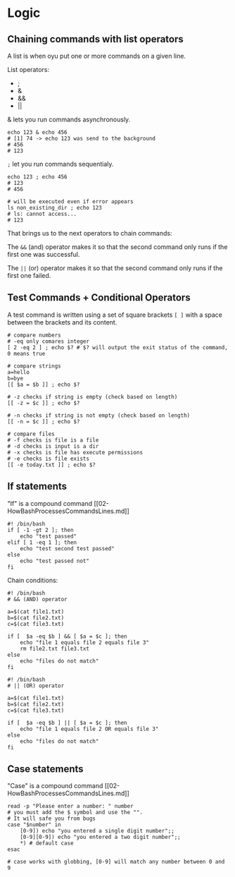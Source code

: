 # Logic

## Chaining commands with list operators

A list is when oyu put one or more commands on a given line.

List operators:

- ;
- &
- &&
- ||

& lets you run commands asynchronously.

```SHELL
echo 123 & echo 456
# [1] 74 -> echo 123 was send to the background
# 456
# 123
```

`;` let you run commands sequentialy.

```SHELL
echo 123 ; echo 456
# 123
# 456
```

```SHELL
# will be executed even if error appears
ls non_existing_dir ; echo 123
# ls: cannot access...
# 123
```

That brings us to the next operators to chain commands:

The `&&` (and) operator makes it so that the second command only runs if the first one was successful.

The `||` (or) operator makes it so that the second command only runs if the first one failed.

## Test Commands + Conditional Operators

A test command is written using a set of square brackets `[ ]` with a space between the brackets and its content.

```SHELL
# compare numbers
# -eq only comares integer
[ 2 -eq 2 ] ; echo $? # $? will output the exit status of the command, 0 means true

# compare strings
a=hello
b=bye
[[ $a = $b ]] ; echo $?

# -z checks if string is empty (check based on length)
[[ -z = $c ]] ; echo $?

# -n checks if string is not empty (check based on length)
[[ -n = $c ]] ; echo $?

# compare files
# -f checks is file is a file
# -d checks is input is a dir
# -x checks is file has execute permissions
# -e checks is file exists
[[ -e today.txt ]] ; echo $?
```

## If statements

"If" is a compound command [[02-HowBashProcessesCommandsLines.md]]

```SHELL
#! /bin/bash
if [ -1 -gt 2 ]; then
    echo "test passed"
elif [ 1 -eq 1 ]; then
    echo "test second test passed"
else 
    echo "test passed not"
fi
```

Chain conditions:

```SHELL
#! /bin/bash
# && (AND) operator

a=$(cat file1.txt)
b=$(cat file2.txt)
c=$(cat file3.txt)

if [  $a -eq $b ] && [ $a = $c ]; then
    echo "file 1 equals file 2 equals file 3"
    rm file2.txt file3.txt
else 
    echo "files do not match"
fi
```

```SHELL
#! /bin/bash
# || (OR) operator

a=$(cat file1.txt)
b=$(cat file2.txt)
c=$(cat file3.txt)

if [  $a -eq $b ] || [ $a = $c ]; then
    echo "file 1 equals file 2 OR equals file 3"
else 
    echo "files do not match"
fi
```

## Case statements

"Case" is a compound command [[02-HowBashProcessesCommandsLines.md]]

```SHELL
read -p "Please enter a number: " number 
# you must add the $ symbol and use the "". 
# It will safe you from bugs
case "$number" in 
    [0-9]) echo "you entered a single digit number";;
    [0-9][0-9]) echo "you entered a two digit number";;
    *) # default case
esac

# case works with globbing, [0-9] will match any number between 0 and 9
```
